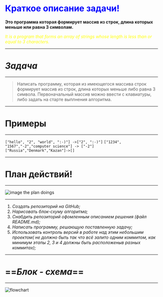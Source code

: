  
 # <span style="color:blue"> Краткое описание задачи!</span>

**Это программа которая формирует массив из строк, длина которых меньше или равна 3 символам.**

<span style="color:yellow"> *It is a program that forms an array of strings whose length is less than or equal to 3 characters.*</span>

 _____________
 #  _Задача_
__________

> Написать программу, которая из имеющегося массива строк формирует массив из строк, длина которых меньше либо равна 3 символа. Первоначальный массив можно ввести с клавиатуры, либо задать на старте выплнения алгоритма.
*** 
# Примеры
***
`["hello", "2", "world", ":-)"] ->["2", ":-)"]`
`["1234", "1567","-2","computer science"] -> ["-2"]`
`["Russia","Denmark","Kazan"]->[]`

___
# План действий!
______________
![image the plan doings](../Exam_1/image/plan.jpg) 

___

1. _Создать репозиторий на GitHub;_
2. _Нарисовать блок-схуму алгоритма;_
3. _Снабдить репозиторий офомленным описанием решения (файл README.md);_
4. _Написать программу, решающую поставленную задачу;_
5. _Использовать контроль версий в работе над этим небольшим проектом( не должно быть так что всё залито одним коммитом, как минимум этапы 2, 3 и 4 должны быть расположеныв разных коммитах);_ 

--------
# ==_Блок - схема_==

----

![flowchart](../Exam_1/image/flowchart.drawio%20actual%20ver.png)